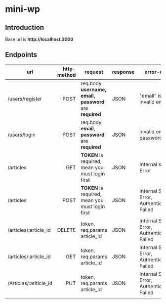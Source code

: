 # mini-wp
## Introduction
Base url is **http://localhost:3000**

## Endpoints
| url  | http-method  |  request | response  | error-case  | success-case  |   |
|---|--:|---|---|---|---|---|
|/users/register   |POST   |req.body **username, email, password** are **required**   | JSON  |"email" is invalid email   |  register completed |   |
|/users/login   |POST   |req.body **email, password** are **required**   |JSON   |invalid email / password   |Logged In success   |   |
|/articles   |GET   |**TOKEN** is required, mean you must login first   |JSON   |Internal server Error   |  list article owned by logged user |   |
|/articles   |POST   |**TOKEN** is required, mean you must login first   |JSON   |Internal Server Error, Authenticatioan Failed   | successfully create article   |   |
|/articles/:article_id   |DELETE   | token, req.params article_id   |JSON   |Internal Server Error, Authenticatioan Failed   |Article deleted successfully   |   |
|/articles/:article_id   |GET   |token, req.params article_id   |JSON   |Internal Server Error, Authenticatioan Failed   |article displayed in form edit   |   |
|/Articles/:ariticle_id   |PUT   |token, req.params article_id   |JSON   |Internal Server Error, Authenticatioan Failed   |succesfuly update article   |   |
|   |   |   |   |   |   |   |
